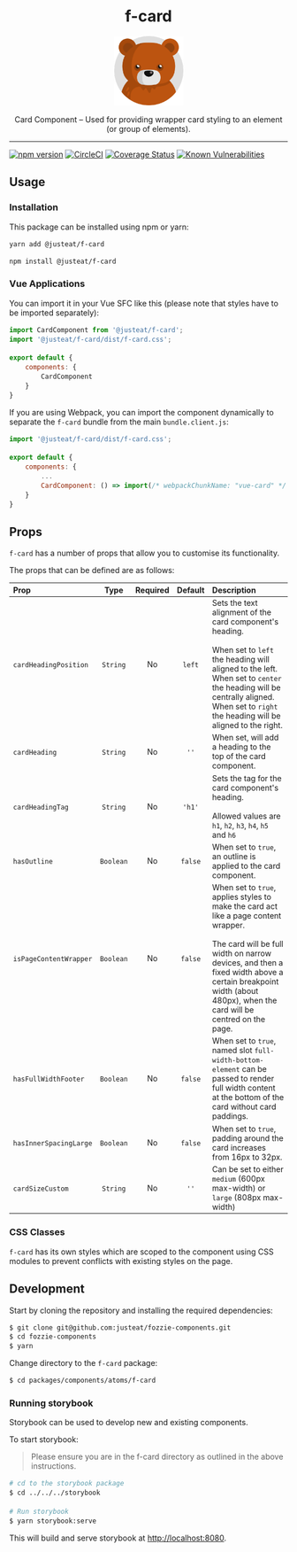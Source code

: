 <div align="center">
  <h1>f-card</h1>

  <img width="125" alt="Fozzie Bear" src="../../../../bear.png" />

  <p>Card Component – Used for providing wrapper card styling to an element (or group of elements).</p>
</div>


---

[![npm version](https://badge.fury.io/js/%40justeat%2Ff-card.svg)](https://badge.fury.io/js/%40justeat%2Ff-card)
[![CircleCI](https://circleci.com/gh/justeat/fozzie-components.svg?style=svg)](https://circleci.com/gh/justeat/workflows/fozzie-components)
[![Coverage Status](https://coveralls.io/repos/github/justeat/f-card/badge.svg)](https://coveralls.io/github/justeat/f-card)
[![Known Vulnerabilities](https://snyk.io/test/github/justeat/f-card/badge.svg?targetFile=package.json)](https://snyk.io/test/github/justeat/f-card?targetFile=package.json)


## Usage

### Installation

This package can be installed using npm or yarn:

```sh
yarn add @justeat/f-card
```

```sh
npm install @justeat/f-card
```

### Vue Applications

You can import it in your Vue SFC like this (please note that styles have to be imported separately):

```js
import CardComponent from '@justeat/f-card';
import '@justeat/f-card/dist/f-card.css';

export default {
    components: {
        CardComponent
    }
}
```

If you are using Webpack, you can import the component dynamically to separate the `f-card` bundle from the main `bundle.client.js`:

```js
import '@justeat/f-card/dist/f-card.css';

export default {
    components: {
        ...
        CardComponent: () => import(/* webpackChunkName: "vue-card" */ '@justeat/f-card')
    }
}

```

## Props

`f-card` has a number of props that allow you to customise its functionality.

The props that can be defined are as follows:

| Prop                      | Type       | Required   | Default | Description |
| :---                      | :---:      | :---:      | :---:   | :---        |
| `cardHeadingPosition`     | `String`   |  No        | `left`  | Sets the text alignment of the card component's heading.<br><br>When set to `left` the heading will aligned to the left.<br>When set to `center` the heading will be centrally aligned.<br>When set to `right` the heading will be aligned to the right. |
| `cardHeading`             | `String`   |  No        | `''`    | When set, will add a heading to the top of the card component. |
| `cardHeadingTag`          | `String`   |  No        | `'h1'`  | Sets the tag for the card component's heading.<br><br>Allowed values are `h1`, `h2`, `h3`, `h4`, `h5` and `h6` |
| `hasOutline`              | `Boolean`  |  No        | `false` | When set to `true`, an outline is applied to the card component.  |
| `isPageContentWrapper`    | `Boolean`  |  No        | `false` | When set to `true`, applies styles to make the card act like a page content wrapper.<br><br>The card will be full width on narrow devices, and then a fixed width above a certain breakpoint width (about 480px), when the card will be centred on the page. |
| `hasFullWidthFooter` | `Boolean` | No | `false` | When set to `true`, named slot `full-width-bottom-element` can be passed to render full width content at the bottom of the card without card paddings. |
| `hasInnerSpacingLarge` | `Boolean` | No | `false` | When set to `true`, padding around the card increases from 16px to 32px. |
| `cardSizeCustom` | `String` | No | `''` | Can be set to either `medium` (600px max-width) or `large` (808px max-width) |

### CSS Classes

`f-card` has its own styles which are scoped to the component using CSS modules to prevent conflicts with existing styles on the page.

## Development

Start by cloning the repository and installing the required dependencies:

```sh
$ git clone git@github.com:justeat/fozzie-components.git
$ cd fozzie-components
$ yarn
```

Change directory to the `f-card` package:

```sh
$ cd packages/components/atoms/f-card
```

### Running storybook

Storybook can be used to develop new and existing components.

To start storybook:

> Please ensure you are in the f-card directory as outlined in the above instructions.

```sh
# cd to the storybook package
$ cd ../../../storybook

# Run storybook
$ yarn storybook:serve
```

This will build and serve storybook at [http://localhost:8080](http://localhost:8080).
